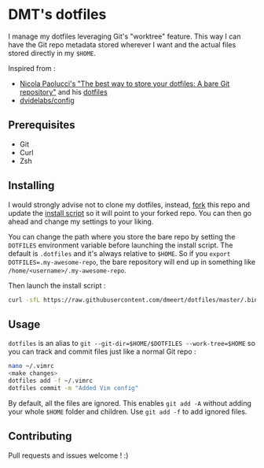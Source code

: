 # DMT's dotfiles

I manage my dotfiles leveraging Git's "worktree" feature. This way I can have the Git repo metadata stored wherever I want and the actual files stored directly in my `$HOME`.

Inspired from :

* [Nicola Paolucci's "The best way to store your dotfiles: A bare Git repository"](https://developer.atlassian.com/blog/2016/02/best-way-to-store-dotfiles-git-bare-repo/) and his [dotfiles](https://bitbucket.org/durdn/cfg)
* [dvidelabs/config](https://github.com/dvidelabs/config)

## Prerequisites

* Git
* Curl
* Zsh

## Installing

I would strongly advise not to clone my dotfiles, instead, [fork](https://github.com/dmeert/dotfiles/fork) this repo and update the [install script](.bin/install-dotfiles.sh#L11) so it will point to your forked repo. You can then go ahead and change my settings to your liking.

You can change the path where you store the bare repo by setting the `DOTFILES` environment variable before launching the install script. The default is `.dotfiles` and it's always relative to `$HOME`. So if you `export DOTFILES=.my-awesome-repo`, the bare repository will end up in something like `/home/<username>/.my-awesome-repo`.

Then launch the install script :

```sh
curl -sfL https://raw.githubusercontent.com/dmeert/dotfiles/master/.bin/install-dotfiles.sh | bash
```

## Usage

`dotfiles` is an alias to `git --git-dir=$HOME/$DOTFILES --work-tree=$HOME` so you can track and commit files just like a normal Git repo :

```sh
nano ~/.vimrc
<make changes>
dotfiles add -f ~/.vimrc
dotfiles commit -m "Added Vim config"
```

By default, all the files are ignored. This enables `git add -A` without adding your whole `$HOME` folder and children. Use `git add -f` to add ignored files.

## Contributing

Pull requests and issues welcome ! :)
